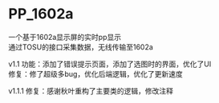 # PP_1602a  
一个基于1602a显示屏的实时pp显示  
通过TOSU的接口采集数据，无线传输至1602a  

v1.1 
功能：添加了错误提示页面，添加了选图时的界面，优化了UI  
修复：修了超级多bug，优化后端逻辑，优化了更新速度  

v1.1.1
修复：感谢秋叶重构了主要类的逻辑，修改注释  
